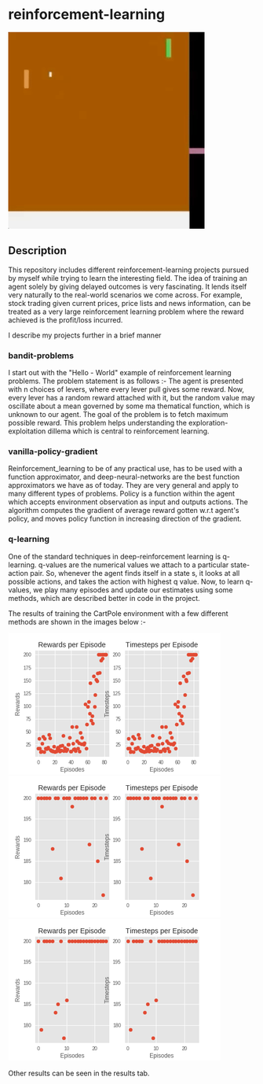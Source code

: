 # reinforcement-learning

![Pong GIF](https://github.com/vaibhav369/reinforcement-learning/blob/master/results/pong_episode.gif)

## Description

This repository includes different reinforcement-learning projects pursued by myself while trying to learn the interesting field. The idea of training an agent solely by giving delayed outcomes is very fascinating. It lends itself very naturally to the real-world scenarios we come across. For example, stock trading given current prices, price lists and news information, can be treated as a very large reinforcement learning problem where the reward achieved is the profit/loss incurred. 

I describe my projects further in a brief manner


### bandit-problems

I start out with the "Hello - World" example of reinforcement learning problems. The problem statement is as follows :-
The agent is presented with n choices of levers, where every lever pull gives some reward. Now, every lever has a random reward attached with it, but the random value may oscillate about a mean governed by some ma thematical function, which is unknown to our agent. The goal of the problem is to fetch maximum possible reward. This problem helps understanding the exploration-exploitation dillema which is central to reinforcement learning.

### vanilla-policy-gradient

Reinforcement_learning to be of any practical use, has to be used with a function approximator, and deep-neural-networks are the best function approximators we have as of today. They are very general and apply to many different types of problems. Policy is a function within the agent which accepts environment observation as input and outputs actions. The algorithm computes the gradient of average reward gotten w.r.t agent's policy, and moves policy function in increasing direction of the gradient.

### q-learning

One of the standard techniques in deep-reinforcement learning is q-learning. q-values are the numerical values we attach to a particular state-action pair. So, whenever the agent finds itself in a state s, it looks at all possible actions, and takes the action with highest q value. Now, to learn q-values, we play many episodes and update our estimates using some methods, which are described better in code in the project.

The results of training the CartPole environment with a few different methods are shown in the images below :-

![Boltzmann Q Policy](https://github.com/vaibhav369/reinforcement-learning/blob/master/results/CartPole-v0_BoltzmannQPolicy.png)
![Epsilon Greedy Q Policy](https://github.com/vaibhav369/reinforcement-learning/blob/master/results/CartPole-v0_EpsGreedyQPolicy.png)
![Greedy Q Policy](https://github.com/vaibhav369/reinforcement-learning/blob/master/results/CartPole-v0_GreedyQPolicy.png)

Other results can be seen in the results tab.

